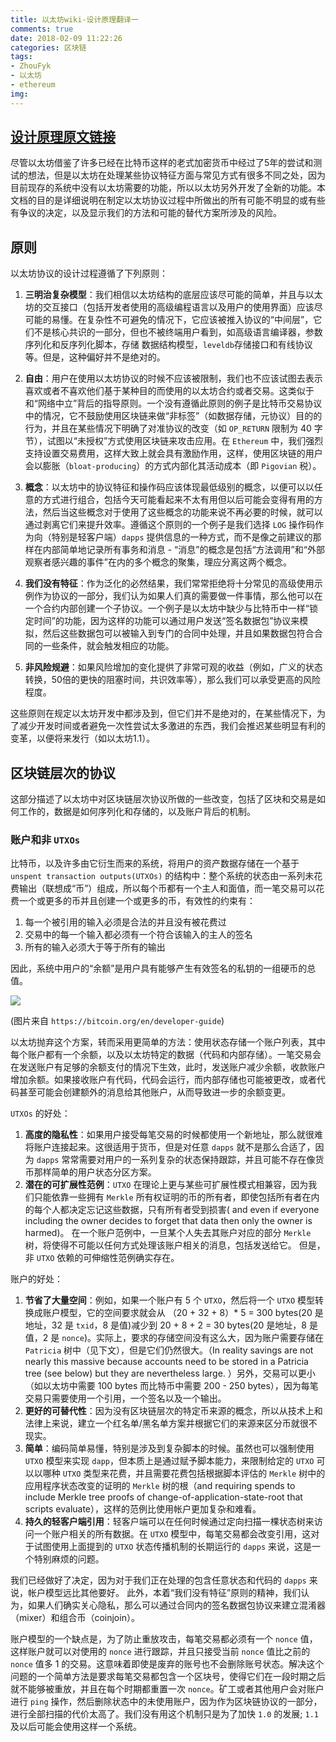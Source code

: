 ```yaml
---
title: 以太坊wiki-设计原理翻译一
comments: true
date: 2018-02-09 11:22:26
categories: 区块链
tags: 
- ZhouFyk 
- 以太坊 
- ethereum
img:
---
```

## [设计原理原文链接](https://github.com/ethereum/wiki/wiki/Design-Rationale)

尽管以太坊借鉴了许多已经在比特币这样的老式加密货币中经过了5年的尝试和测试的想法，但是以太坊在处理某些协议特征方面与常见方式有很多不同之处，因为目前现存的系统中没有以太坊需要的功能，所以以太坊另外开发了全新的功能。本文档的目的是详细说明在制定以太坊协议过程中所做出的所有可能不明显的或有些有争议的决定，以及显示我们的方法和可能的替代方案所涉及的风险。

## 原则

以太坊协议的设计过程遵循了下列原则：

1. **三明治复杂模型**：我们相信以太坊结构的底层应该尽可能的简单，并且与以太坊的交互接口（包括开发者使用的高级编程语言以及用户的使用界面）应该尽可能的易懂。在复杂性不可避免的情况下，它应该被推入协议的“中间层”，它们不是核心共识的一部分，但也不被终端用户看到，如高级语言编译器，参数序列化和反序列化脚本，存储 数据结构模型，`leveldb`存储接口和有线协议等。但是，这种偏好并不是绝对的。

2. **自由**：用户在使用以太坊协议的时候不应该被限制，我们也不应该试图去表示喜欢或者不喜欢他们基于某种目的而使用的以太坊合约或者交易。这类似于和“网络中立”背后的指导原则。一个没有遵循此原则的例子是比特币交易协议中的情况，它不鼓励使用区块链来做“非标签”（如数据存储，元协议）目的的行为，并且在某些情况下明确了对准协议的改变（如 `OP_RETURN` 限制为 40 字节），试图以“未授权”方式使用区块链来攻击应用。在 `Ethereum` 中，我们强烈支持设置交易费用，这样大致上就会具有激励作用，这样，使用区块链的用户会以膨胀（`bloat-producing`）的方式内部化其活动成本（即 `Pigovian` 税）。

3. **概念**：以太坊中的协议特征和操作码应该体现最低级别的概念，以便可以以任意的方式进行组合，包括今天可能看起来不太有用但以后可能会变得有用的方法，然后当这些概念对于使用了这些概念的功能来说不再必要的时候，就可以通过剥离它们来提升效率。遵循这个原则的一个例子是我们选择 `LOG` 操作码作为向（特别是轻客户端）`dapps` 提供信息的一种方式，而不是像之前建议的那样在内部简单地记录所有事务和消息 - “消息”的概念是包括“方法调用”和“外部观察者感兴趣的事件”在内的多个概念的聚集，理应分离这两个概念。

4. **我们没有特征**：作为泛化的必然结果，我们常常拒绝将十分常见的高级使用示例作为协议的一部分，我们认为如果人们真的需要做一件事情，那么他可以在一个合约内部创建一个子协议。一个例子是以太坊中缺少与比特币中一样“锁定时间”的功能，因为这样的功能可以通过用户发送“签名数据包”协议来模拟，然后这些数据包可以被输入到专门的合同中处理，并且如果数据包符合合同的一些条件，就会触发相应的功能。

5. **非风险规避**：如果风险增加的变化提供了非常可观的收益（例如，广义的状态转换，50倍的更快的阻塞时间，共识效率等），那么我们可以承受更高的风险程度。

这些原则在规定以太坊开发中都涉及到，但它们并不是绝对的，在某些情况下，为了减少开发时间或者避免一次性尝试太多激进的东西，我们会推迟某些明显有利的变革，以便将来发行（如以太坊1.1）。

## 区块链层次的协议

这部分描述了以太坊中对区块链层次协议所做的一些改变，包括了区块和交易是如何工作的，数据是如何序列化和存储的，以及账户背后的机制。

### 账户和非 `UTXOs`

比特币，以及许多由它衍生而来的系统，将用户的资产数据存储在一个基于 `unspent transaction outputs(UTXOs)` 的结构中：整个系统的状态由一系列未花费输出（联想成“币”）组成，所以每个币都有一个主人和面值，而一笔交易可以花费一个或更多的币并且创建一个或更多的币，有效性的约束有：

1. 每一个被引用的输入必须是合法的并且没有被花费过
2. 交易中的每一个输入都必须有一个符合该输入的主人的签名
3. 所有的输入必须大于等于所有的输出

因此，系统中用户的“余额”是用户具有能够产生有效签名的私钥的一组硬币的总值。

![](https://bitcoin.org/img/dev/en-transaction-propagation.svg)

(图片来自 `https://bitcoin.org/en/developer-guide`)

以太坊抛弃这个方案，转而采用更简单的方法：使用状态存储一个账户列表，其中每个账户都有一个余额，以及以太坊特定的数据（代码和内部存储）。一笔交易会在发送账户有足够的余额支付的情况下生效，此时，发送账户减少余额，收款账户增加余额。如果接收账户有代码，代码会运行，而内部存储也可能被更改，或者代码甚至可能会创建额外的消息给其他账户，从而导致进一步的余额变更。

`UTXOs` 的好处：

1. **高度的隐私性**：如果用户接受每笔交易的时候都使用一个新地址，那么就很难将账户连接起来。这很适用于货币，但是对任意 `dapps` 就不是那么合适了，因为 `dapps` 常常需要对用户的一系列复杂的状态保持跟踪，并且可能不存在像货币那样简单的用户状态分区方案。
2. **潜在的可扩展性范例**：`UTXO` 在理论上更与某些可扩展性模式相兼容，因为我们只能依靠一些拥有 `Merkle` 所有权证明的币的所有者，即使包括所有者在内的每个人都决定忘记这些数据，只有所有者受到损害( and even if everyone including the owner decides to forget that data then only the owner is harmed)。 在一个账户范例中，一旦某个人失去其账户对应的部分 `Merkle` 树，将使得不可能以任何方式处理该账户相关的消息，包括发送给它。 但是，非 `UTXO` 依赖的可伸缩性范例确实存在。

账户的好处：

1. **节省了大量空间**：例如，如果一个账户有 5 个 `UTXO`，然后将一个 `UTXO` 模型转换成账户模型，它的空间要求就会从 （20 + 32 + 8）* 5 = 300 bytes(20 是地址，32 是 `txid`，8 是值)减少到 20 + 8 + 2 = 30 bytes(20 是地址，8 是值，2 是 `nonce`)。实际上，要求的存储空间没有这么大，因为账户需要存储在 `Patricia` 树中（见下文），但是它们仍然很大。（In reality savings are not nearly this massive because accounts need to be stored in a Patricia tree (see below) but they are nevertheless large. ）另外，交易可以更小（如以太坊中需要 100 bytes 而比特币中需要 200 - 250 bytes），因为每笔交易只需要使用一个引用，一个签名以及一个输出。
2. **更好的可替代性**：因为没有区块链层次的特定币来源的概念，所以从技术上和法律上来说，建立一个红名单/黑名单方案并根据它们的来源来区分币就很不现实。
3. **简单**：编码简单易懂，特别是涉及到复杂脚本的时候。虽然也可以强制使用 `UTXO` 模型来实现 `dapp`，但本质上是通过赋予脚本能力，来限制给定的 `UTXO` 可以以哪种 `UTXO` 类型来花费，并且需要花费包括根据脚本评估的 `Merkle` 树中的应用程序状态改变的证明的 `Merkle` 树的根（and requiring spends to include Merkle tree proofs of change-of-application-state-root that scripts evaluate），这样的范例比使用帐户更加复杂和难看。
4. **持久的轻客户端引用**：轻客户端可以在任何时候通过定向扫描一棵状态树来访问一个账户相关的所有数据。在 `UTXO` 模型中，每笔交易都会改变引用，这对于试图使用上面提到的 `UTXO` 状态传播机制的长期运行的 `dapps` 来说，这是一个特别麻烦的问题。

我们已经做好了决定，因为对于我们正在处理的包含任意状态和代码的 `dapps` 来说，帐户模型远比其他要好。 此外，本着“我们没有特征”原则的精神，我们认为，如果人们确实关心隐私，那么可以通过合同内的签名数据包协议来建立混淆器（mixer）和组合币（coinjoin）。

账户模型的一个缺点是，为了防止重放攻击，每笔交易都必须有一个 `nonce` 值，这样账户就可以对使用的 `nonce` 进行跟踪，并且只接受当前 `nonce` 值比之前的 `nonce` 值多 1 的交易。这意味着即使是废弃的账号也不会删除账号状态。解决这个问题的一个简单方法是要求每笔交易都包含一个区块号，使得它们在一段时期之后就不能够被重放，并且在每个时期都重置一次 `nonce`。矿工或者其他用户会对账户进行 `ping` 操作，然后删除状态中的未使用账户，因为作为区块链协议的一部分，进行全部扫描的代价太高了。我们没有用这个机制只是为了加快 `1.0` 的发展; `1.1` 及以后可能会使用这样一个系统。

